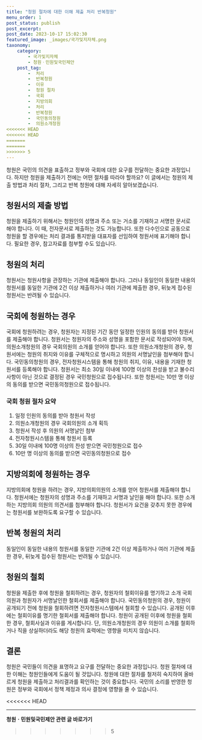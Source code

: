 ```yaml
---
title: "청원 절차에 대한 이해 제출 처리 반복청원"
menu_order: 1
post_status: publish
post_excerpt: 
post_date: 2023-10-17 15:02:30
featured_image: _images/국가및지자체.png
taxonomy:
    category:
        - 국가및지자체
        - 청원ㆍ민원및국민제안
    post_tag:
        -  처리
        -  반복청원
        -  이유
        -  청원 절차
        -  국회
        -  지방의회
        -  처리
        -  반복청원
        -  국민동의청원
        -  의원소개청원
<<<<<<< HEAD
<<<<<<< HEAD
=======
=======
>>>>>>> 5
---
```



청원은 국민의 의견을 표출하고 정부와 국회에 대한 요구를 전달하는 중요한 과정입니다. 하지만 청원을 제출하기 전에는 어떤 절차를 따라야 할까요? 이 글에서는 청원의 제출 방법과 처리 절차, 그리고 반복 청원에 대해 자세히 알아보겠습니다.

## 청원서의 제출 방법

청원을 제출하기 위해서는 청원인의 성명과 주소 또는 거소를 기재하고 서명한 문서로 해야 합니다. 이 때, 전자문서로 제출하는 것도 가능합니다. 또한 다수인으로 공동으로 청원을 할 경우에는 처리 결과를 통지받을 대표자를 선임하여 청원서에 표기해야 합니다. 필요한 경우, 참고자료를 첨부할 수도 있습니다. 

## 청원의 처리

청원서는 청원사항을 관장하는 기관에 제출해야 합니다. 그러나 동일인이 동일한 내용의 청원서를 동일한 기관에 2건 이상 제출하거나 여러 기관에 제출한 경우, 뒤늦게 접수된 청원서는 반려될 수 있습니다.

## 국회에 청원하는 경우

국회에 청원하려는 경우, 청원자는 지정된 기간 동안 일정한 인원의 동의를 받아 청원서를 제출해야 합니다. 청원서는 청원자의 주소와 성명을 포함한 문서로 작성되어야 하며, 의원소개청원의 경우 국회의원의 소개를 얻어야 합니다. 또한 의원소개청원의 경우, 청원서에는 청원의 취지와 이유를 구체적으로 명시하고 의원의 서명날인을 첨부해야 합니다. 국민동의청원의 경우, 전자청원시스템을 통해 청원의 취지, 이유, 내용을 기재한 청원서를 등록해야 합니다. 청원서는 최소 30일 이내에 100명 이상의 찬성을 받고 불수리사항이 아닌 것으로 결정된 경우 국민청원으로 접수됩니다. 또한 청원서는 10만 명 이상의 동의를 받으면 국민동의청원으로 접수됩니다.

### 국회 청원 절차 요약

1. 일정 인원의 동의를 받아 청원서 작성
2. 의원소개청원의 경우 국회의원의 소개 획득
3. 청원서 작성 후 의원의 서명날인 첨부
4. 전자청원시스템을 통해 청원서 등록
5. 30일 이내에 100명 이상의 찬성 받으면 국민청원으로 접수
6. 10만 명 이상의 동의를 받으면 국민동의청원으로 접수

## 지방의회에 청원하는 경우

지방의회에 청원을 하려는 경우, 지방의회의원의 소개를 얻어 청원서를 제출해야 합니다. 청원서에는 청원자의 성명과 주소를 기재하고 서명과 날인을 해야 합니다. 또한 소개하는 지방의회 의원의 의견서를 첨부해야 합니다. 청원서가 요건을 갖추지 못한 경우에는 청원서를 보완하도록 요구할 수 있습니다.

## 반복 청원의 처리

동일인이 동일한 내용의 청원서를 동일한 기관에 2건 이상 제출하거나 여러 기관에 제출한 경우, 뒤늦게 접수된 청원서는 반려될 수 있습니다.

## 청원의 철회

청원을 제출한 후에 청원을 철회하려는 경우, 청원자의 철회이유를 명기하고 소개 국회의원과 청원자가 서명날인한 철회서를 제출해야 합니다. 국민동의청원의 경우, 청원이 공개되기 전에 청원을 철회하려면 전자청원시스템에서 철회할 수 있습니다. 공개된 이후에는 철회이유를 명기한 철회서를 제출해야 합니다. 청원이 공개된 이후에 청원을 철회한 경우, 철회사실과 이유를 게시합니다. 단, 의원소개청원의 경우 의원이 소개를 철회하거나 직을 상실하더라도 해당 청원의 효력에는 영향을 미치지 않습니다.

## 결론

청원은 국민들이 의견을 표명하고 요구를 전달하는 중요한 과정입니다. 청원 절차에 대한 이해는 청원인들에게 도움이 될 것입니다. 청원에 대한 절차를 철저히 숙지하여 올바르게 청원을 제출하고 처리결과를 확인하는 것이 중요합니다. 국민의 소리를 반영한 청원은 정부와 국회에서 정책 제정과 의사 결정에 영향을 줄 수 있습니다.

<<<<<<< HEAD



<!-- wp:separator -->
<hr class="wp-block-separator has-alpha-channel-opacity"/>
<!-- /wp:separator -->

<!-- wp:group {"backgroundColor":"base","layout":{"type":"constrained"}} -->
<div class="wp-block-group has-base-background-color has-background"><!-- wp:paragraph {"align":"center","fontSize":"large"} -->
<p class="has-text-align-center has-large-font-size"><strong>청원ㆍ민원및국민제안 관련 글 바로가기</strong></p>
<!-- /wp:paragraph -->


<!-- wp:latest-posts
{"categories":[{"id":7340,"count":19,"description":"","link":"https://uknowlaw.com/category/%ec%b2%ad%ec%9b%90%e3%86%8d%eb%af%bc%ec%9b%90%eb%b0%8f%ea%b5%ad%eb%af%bc%ec%a0%9c%ec%95%88/","name":"청원ㆍ민원및국민제안","slug":"청원ㆍ민원및국민제안","taxonomy":"category","parent":0,"meta":[],"_links":{"self":[{"href":"https://uknowlaw.com/wp-json/wp/v2/categories/7340"}],"collection":[{"href":"https://uknowlaw.com/wp-json/wp/v2/categories"}],"about":[{"href":"https://uknowlaw.com/wp-json/wp/v2/taxonomies/category"}],"wp:post_type":[{"href":"https://uknowlaw.com/wp-json/wp/v2/posts?categories=7340"}],"curies":[{"name":"wp","href":"https://api.w.org/{rel}","templated":true}]}}],"postsToShow":100,"excerptLength":28,"postLayout":"grid","columns":2,"featuredImageAlign":"left","featuredImageSizeSlug":"large","fontSize":"medium"} /--></div>
<!-- /wp:group -->
>>>>>>> 5
